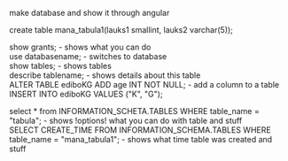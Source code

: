 make database and show it through angular   


create table mana_tabula1(lauks1 smallint, lauks2 varchar(5));       

show grants; - shows what you can do        
use databasename; - switches to database    
show tables; - shows tables     
describe tablename; - shows details about this table    
ALTER TABLE ediboKG ADD age INT NOT NULL; - add a column to a table        
INSERT INTO ediboKG VALUES ("K", "G");      























select * from INFORMATION_SCHETA.TABLES WHERE table_name = "tabula"; - shows !options! what you can do with table and stuff    
SELECT CREATE_TIME FROM INFORMATION_SCHEMA.TABLES WHERE table_name = "mana_tabula1"; - shows what time table was created and stuff     

